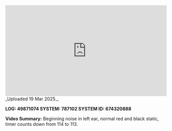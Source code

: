 
<iframe 
  src="https://drive.google.com/file/d/1E7pWeE7fjqHpbXLtoIj-nm_ciAzQxYnP/preview"  
  style="width:100%; aspect-ratio:16/9; border:0;"
  allowfullscreen>
</iframe>
_Uploaded 19 Mar 2025._

**LOG: 49871074
SYSTEM: 787102
SYSTEM ID: 674320888**

**Video Summary:** Beginning noise in left ear, normal red and black static, timer counts down from 114 to 113.